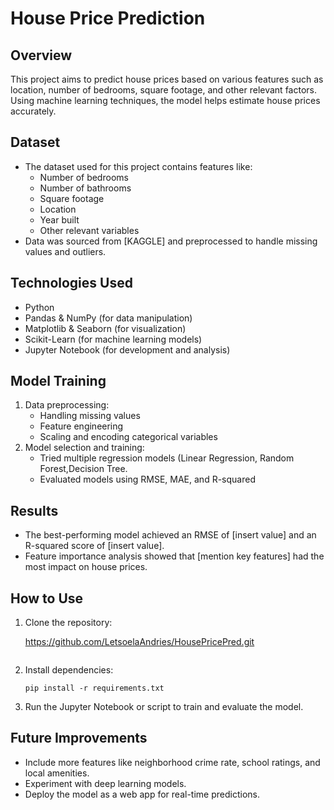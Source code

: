 # House Price Prediction

## Overview
This project aims to predict house prices based on various features such as location, number of bedrooms, square footage, and other relevant factors. Using machine learning techniques, the model helps estimate house prices accurately.

## Dataset
- The dataset used for this project contains features like:
  - Number of bedrooms
  - Number of bathrooms
  - Square footage
  - Location
  - Year built
  - Other relevant variables
- Data was sourced from [KAGGLE] and preprocessed to handle missing values and outliers.

## Technologies Used
- Python
- Pandas & NumPy (for data manipulation)
- Matplotlib & Seaborn (for visualization)
- Scikit-Learn (for machine learning models)
- Jupyter Notebook (for development and analysis)

## Model Training
1. Data preprocessing:
   - Handling missing values
   - Feature engineering
   - Scaling and encoding categorical variables
2. Model selection and training:
   - Tried multiple regression models (Linear Regression, Random Forest,Decision Tree.
   - Evaluated models using RMSE, MAE, and R-squared


## Results
- The best-performing model achieved an RMSE of [insert value] and an R-squared score of [insert value].
- Feature importance analysis showed that [mention key features] had the most impact on house prices.

## How to Use
1. Clone the repository:

   https://github.com/LetsoelaAndries/HousePricePred.git
   ```
2. Install dependencies:
   ```
   pip install -r requirements.txt
   ```
3. Run the Jupyter Notebook or script to train and evaluate the model.

## Future Improvements
- Include more features like neighborhood crime rate, school ratings, and local amenities.
- Experiment with deep learning models.
- Deploy the model as a web app for real-time predictions.


